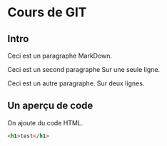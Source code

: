 # Cours de GIT

## Intro

Ceci est un paragraphe MarkDown.

Ceci est un second paragraphe
Sur une seule ligne.

Ceci est un autre paragraphe.
Sur deux lignes.

## Un aperçu de code

On ajoute du code HTML.

```html
<h1>test</h1>
```
